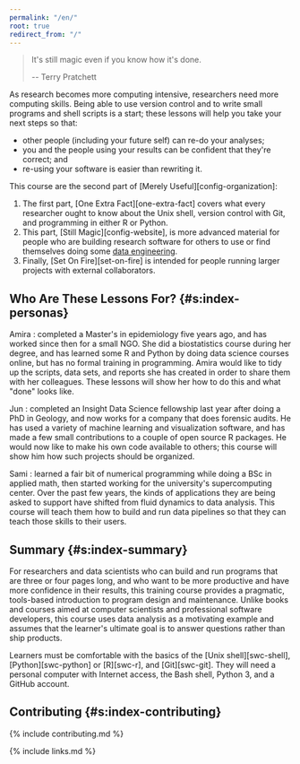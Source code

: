 ```yaml
---
permalink: "/en/"
root: true
redirect_from: "/"
---
```


> It's still magic even if you know how it's done.
>
> -- Terry Pratchett

As research becomes more computing intensive,
researchers need more computing skills.
Being able to use version control and to write small programs and shell scripts is a start;
these lessons will help you take your next steps so that:

-   other people (including your future self) can re-do your analyses;
-   you and the people using your results can be confident that they're correct; and
-   re-using your software is easier than rewriting it.

This course are the second part of [Merely Useful][config-organization]:

1.  The first part,
    [One Extra Fact][one-extra-fact]
    covers what every researcher ought to know about the Unix shell, version control with Git,
    and programming in either R or Python.
2.  This part,
    [Still Magic][config-website],
    is more advanced material for people who are building research software for others to use
    or find themselves doing some [data engineering](./gloss/#g:data-engineering).
3.  Finally,
    [Set On Fire][set-on-fire]
    is intended for people running larger projects with external collaborators.

## Who Are These Lessons For? {#s:index-personas}

Amira
:   completed a Master's in epidemiology five years ago,
    and has worked since then for a small NGO.
    She did a biostatistics course during her degree,
    and has learned some R and Python by doing data science courses online,
    but has no formal training in programming.
    Amira would like to tidy up the scripts, data sets, and reports she has created
    in order to share them with her colleagues.
    These lessons will show her how to do this and what "done" looks like.

Jun
:   completed an Insight Data Science fellowship last year after doing a PhD in Geology,
    and now works for a company that does forensic audits.
    He has used a variety of machine learning and visualization software,
    and has made a few small contributions to a couple of open source R packages.
    He would now like to make his own code available to others;
    this course will show him how such projects should be organized.

Sami
:   learned a fair bit of numerical programming while doing a BSc in applied math,
    then started working for the university's supercomputing center.
    Over the past few years,
    the kinds of applications they are being asked to support
    have shifted from fluid dynamics to data analysis.
    This course will teach them how to build and run data pipelines
    so that they can teach those skills to their users.

## Summary {#s:index-summary}

For researchers and data scientists who can build and run programs that are three or four pages long,
and who want to be more productive and have more confidence in their results,
this training course
provides a pragmatic, tools-based introduction to program design and maintenance.
Unlike books and courses aimed at computer scientists and professional software developers,
this course uses data analysis as a motivating example
and assumes that the learner's ultimate goal is to answer questions rather than ship products.

Learners must be comfortable with the basics of
the [Unix shell][swc-shell], [Python][swc-python] or [R][swc-r], and [Git][swc-git].
They will need a personal computer with Internet access,
the Bash shell,
Python 3,
and a GitHub account.

## Contributing {#s:index-contributing}

{% include contributing.md %}

{% include links.md %}
